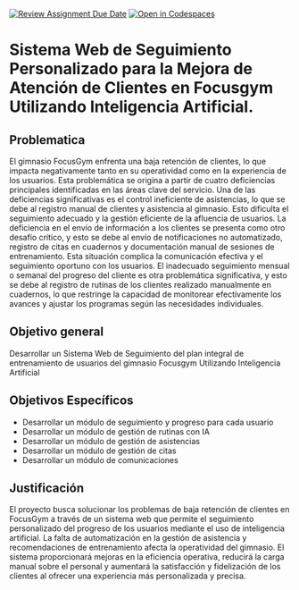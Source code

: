 [![Review Assignment Due Date](https://classroom.github.com/assets/deadline-readme-button-22041afd0340ce965d47ae6ef1cefeee28c7c493a6346c4f15d667ab976d596c.svg)](https://classroom.github.com/a/Ql3zNhp1)
[![Open in Codespaces](https://classroom.github.com/assets/launch-codespace-2972f46106e565e64193e422d61a12cf1da4916b45550586e14ef0a7c637dd04.svg)](https://classroom.github.com/open-in-codespaces?assignment_repo_id=18683862)

# Sistema Web de Seguimiento Personalizado para la Mejora de Atención de Clientes en Focusgym Utilizando Inteligencia Artificial.

## Problematica
El gimnasio FocusGym enfrenta una baja retención de clientes, lo que impacta negativamente tanto en su operatividad como en la experiencia de los usuarios. Esta problemática se origina a partir de cuatro deficiencias principales identificadas en las áreas clave del servicio.
Una de las deficiencias significativas es el control ineficiente de asistencias, lo que se debe al registro manual de clientes y asistencia al gimnasio. Esto dificulta el seguimiento adecuado y la gestión eficiente de la afluencia de usuarios.
La deficiencia en el envío de información a los clientes se presenta como otro desafío crítico, y esto se debe al envío de notificaciones no automatizado, registro de citas en cuadernos y documentación manual de sesiones de entrenamiento. Esta situación complica la comunicación efectiva y el seguimiento oportuno con los usuarios.
El inadecuado seguimiento mensual o semanal del progreso del cliente es otra problemática significativa, y esto se debe al registro de rutinas de los clientes realizado manualmente en cuadernos, lo que restringe la capacidad de monitorear efectivamente los avances y ajustar los programas según las necesidades individuales.

## Objetivo general
Desarrollar un Sistema Web de Seguimiento del plan integral de
entrenamiento de usuarios del gimnasio Focusgym Utilizando Inteligencia
Artificial

## Objetivos Específicos
- Desarrollar un módulo de seguimiento y progreso para cada usuario
- Desarrollar un módulo de gestión de rutinas con IA
- Desarrollar un módulo de gestión de asistencias
- Desarrollar un módulo de gestión de citas
- Desarrollar un módulo de comunicaciones

## Justificación
El proyecto busca solucionar los problemas de baja retención de clientes en FocusGym a través de un sistema web que permite el seguimiento personalizado del progreso de los usuarios mediante el uso de inteligencia artificial. La falta de automatización en la gestión de asistencia y recomendaciones de entrenamiento afecta la operatividad del gimnasio. El sistema proporcionará mejoras en la eficiencia operativa, reducirá la carga manual sobre el personal y aumentará la satisfacción y fidelización de los clientes al ofrecer una experiencia más personalizada y precisa.

